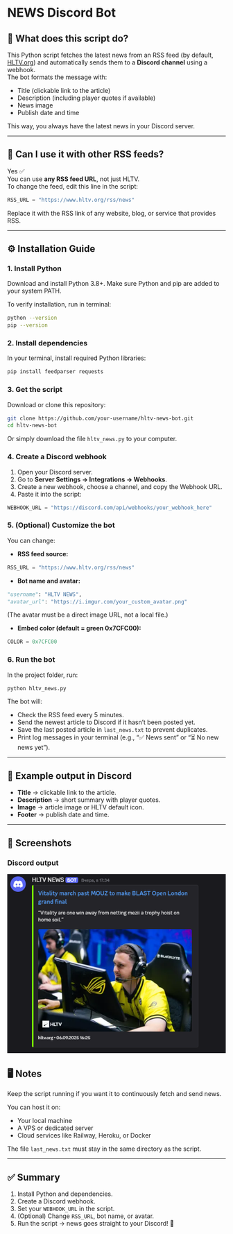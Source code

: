 # NEWS Discord Bot

## 📌 What does this script do?
This Python script fetches the latest news from an RSS feed (by default, [HLTV.org](https://www.hltv.org/)) and automatically sends them to a **Discord channel** using a webhook.  
The bot formats the message with:
- Title (clickable link to the article)
- Description (including player quotes if available)
- News image
- Publish date and time  

This way, you always have the latest news in your Discord server.

---

## 🔄 Can I use it with other RSS feeds?
Yes ✅  
You can use **any RSS feed URL**, not just HLTV.  
To change the feed, edit this line in the script:
```python
RSS_URL = "https://www.hltv.org/rss/news"
```
Replace it with the RSS link of any website, blog, or service that provides RSS.

---

## ⚙️ Installation Guide

### 1. Install Python
Download and install Python 3.8+.
Make sure Python and pip are added to your system PATH.

To verify installation, run in terminal:
```bash
python --version
pip --version
```

### 2. Install dependencies
In your terminal, install required Python libraries:
```bash
pip install feedparser requests
```

### 3. Get the script
Download or clone this repository:
```bash
git clone https://github.com/your-username/hltv-news-bot.git
cd hltv-news-bot
```
Or simply download the file `hltv_news.py` to your computer.

### 4. Create a Discord webhook
1. Open your Discord server.  
2. Go to **Server Settings → Integrations → Webhooks**.  
3. Create a new webhook, choose a channel, and copy the Webhook URL.  
4. Paste it into the script:
```python
WEBHOOK_URL = "https://discord.com/api/webhooks/your_webhook_here"
```

### 5. (Optional) Customize the bot
You can change:

- **RSS feed source:**
```python
RSS_URL = "https://www.hltv.org/rss/news"
```

- **Bot name and avatar:**
```python
"username": "HLTV NEWS",
"avatar_url": "https://i.imgur.com/your_custom_avatar.png"
```
(The avatar must be a direct image URL, not a local file.)

- **Embed color (default = green 0x7CFC00):**
```python
COLOR = 0x7CFC00
```

### 6. Run the bot
In the project folder, run:
```bash
python hltv_news.py
```

The bot will:
- Check the RSS feed every 5 minutes.  
- Send the newest article to Discord if it hasn’t been posted yet.  
- Save the last posted article in `last_news.txt` to prevent duplicates.  
- Print log messages in your terminal (e.g., “✅ News sent” or “⏳ No new news yet”).  

---

## 🎨 Example output in Discord
- **Title** → clickable link to the article.  
- **Description** → short summary with player quotes.  
- **Image** → article image or HLTV default icon.  
- **Footer** → publish date and time.  

---

## 📸 Screenshots

### Discord output
![News in discors](screenshot1.png)



## 🖥️ Notes
Keep the script running if you want it to continuously fetch and send news.

You can host it on:
- Your local machine  
- A VPS or dedicated server  
- Cloud services like Railway, Heroku, or Docker  

The file `last_news.txt` must stay in the same directory as the script.

---

## ✅ Summary
1. Install Python and dependencies.  
2. Create a Discord webhook.  
3. Set your `WEBHOOK_URL` in the script.  
4. (Optional) Change `RSS_URL`, bot name, or avatar.  
5. Run the script → news goes straight to your Discord! 🚀
